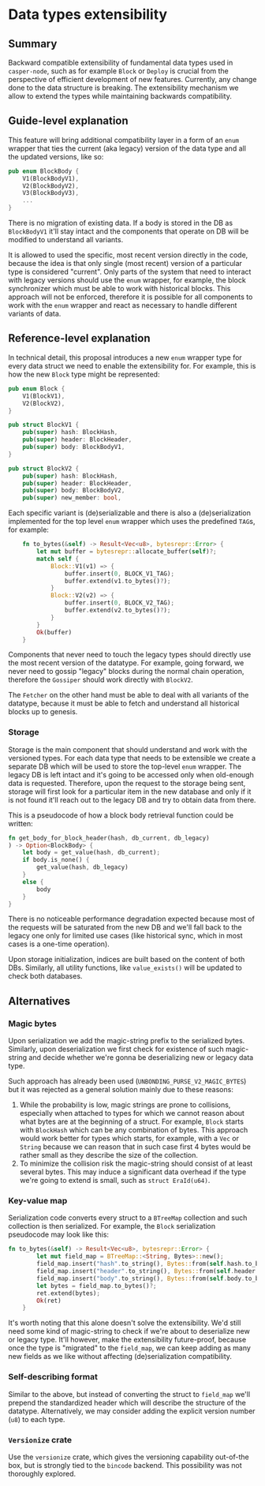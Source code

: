# Data types extensibility

## Summary

[summary]: #summary

Backward compatible extensibility of fundamental data types used in `casper-node`, such as for example `Block` or `Deploy` is crucial from the perspective of efficient development of new features. Currently, any change done to the data structure is breaking. The extensibility mechanism we allow to extend the types while maintaining backwards compatibility.

## Guide-level explanation

[guide-level-explanation]: #guide-level-explanation

This feature will bring additional compatibility layer in a form of an `enum` wrapper that ties the current (aka legacy) version of the data type and all the updated versions, like so:
```rust
pub enum BlockBody {
    V1(BlockBodyV1),
    V2(BlockBodyV2),
    V3(BlockBodyV3),
    ...
}
```

There is no migration of existing data. If a body is stored in the DB as `BlockBodyV1` it'll stay intact and the components that operate on DB will be modified to understand all variants.

It is allowed to used the specific, most recent version directly in the code, because the idea is that only single (most recent) version of a particular type is considered "current". Only parts of the system that need to interact with legacy versions should use the `enum` wrapper, for example, the block synchronizer which must be able to work with historical blocks. This approach will not be enforced, therefore it is possible for all components to work with the `enum` wrapper and react as necessary to handle different variants of data.

## Reference-level explanation

[reference-level-explanation]: #reference-level-explanation

In technical detail, this proposal introduces a new `enum` wrapper type for every data struct we need to enable the extensibility for. For example, this is how the new `Block` type might be represented:

```rust
pub enum Block {
    V1(BlockV1),
    V2(BlockV2),
}

pub struct BlockV1 {
    pub(super) hash: BlockHash,
    pub(super) header: BlockHeader,
    pub(super) body: BlockBodyV1,
}

pub struct BlockV2 {
    pub(super) hash: BlockHash,
    pub(super) header: BlockHeader,
    pub(super) body: BlockBodyV2,
    pub(super) new_member: bool,
```

Each specific variant is (de)serializable and there is also a (de)serialization implemented for the top level `enum` wrapper which uses the predefined `TAG`s, for example:

```rust
    fn to_bytes(&self) -> Result<Vec<u8>, bytesrepr::Error> {
        let mut buffer = bytesrepr::allocate_buffer(self)?;
        match self {
            Block::V1(v1) => {
                buffer.insert(0, BLOCK_V1_TAG);
                buffer.extend(v1.to_bytes()?);
            }
            Block::V2(v2) => {
                buffer.insert(0, BLOCK_V2_TAG);
                buffer.extend(v2.to_bytes()?);
            }
        }
        Ok(buffer)
    }
```

Components that never need to touch the legacy types should directly use the most recent version of the datatype. For example, going forward, we never need to gossip "legacy" blocks during the normal chain operation, therefore the `Gossiper` should work directly with `BlockV2`.

The `Fetcher` on the other hand must be able to deal with all variants of the datatype, because it must be able to fetch and understand all historical blocks up to genesis.

### Storage

Storage is the main component that should understand and work with the versioned types. For each data type that needs to be extensible we create a separate DB which will be used to store the top-level `enum` wrapper. The legacy DB is left intact and it's going to be accessed only when old-enough data is requested. Therefore, upon the request to the storage being sent, storage will first look for a particular item in the new database and only if it is not found it'll reach out to the legacy DB and try to obtain data from there.

This is a pseudocode of how a block body retrieval function could be written:
```rust
fn get_body_for_block_header(hash, db_current, db_legacy)
) -> Option<BlockBody> {
    let body = get_value(hash, db_current);
    if body.is_none() {
        get_value(hash, db_legacy)
    }
    else {
        body
    }
}
```
There is no noticeable performance degradation expected because most of the requests will be saturated from the new DB and we'll fall back to the legacy one only for limited use cases (like historical sync, which in most cases is a one-time operation).

Upon storage initialization, indices are built based on the content of both DBs. Similarly, all utility functions, like `value_exists()` will be updated to check both databases.

## Alternatives

[alternatives]: #alternatives
### Magic bytes

Upon serialization we add the magic-string prefix to the serialized bytes. Similarly, upon deserialization we first check for existence of such magic-string and decide whether we're gonna be deserializing new or legacy data type.

Such approach has already been used (`UNBONDING_PURSE_V2_MAGIC_BYTES`) but it was rejected as a general solution mainly due to these reasons:
1. While the probability is low, magic strings are prone to collisions, especially when attached to types for which we cannot reason about what bytes are at the beginning of a struct. For example, `Block` starts with `BlockHash` which can be any combination of bytes. This approach would work better for types which starts, for example, with a `Vec` or `String` because we can reason that in such case first 4 bytes would be rather small as they describe the size of the collection.
2. To minimize the collision risk the magic-string should consist of at least several bytes. This may induce a significant data overhead if the type we're going to extend is small, such as `struct EraId(u64)`.

### Key-value map

Serialization code converts every struct to a `BTreeMap` collection and such collection is then serialized. For example, the `Block` serialization pseudocode may look like this:
```rust
fn to_bytes(&self) -> Result<Vec<u8>, bytesrepr::Error> {
        let mut field_map = BTreeMap::<String, Bytes>::new();
        field_map.insert("hash".to_string(), Bytes::from(self.hash.to_bytes()?));
        field_map.insert("header".to_string(), Bytes::from(self.header.to_bytes()?));
        field_map.insert("body".to_string(), Bytes::from(self.body.to_bytes()?));
        let bytes = field_map.to_bytes()?;
        ret.extend(bytes);
        Ok(ret)
    }
```
It's worth noting that this alone doesn't solve the extensibility. We'd still need some kind of magic-string to check if we're about to deserialize new or legacy type. It'll however, make the extensibility future-proof, because once the type is "migrated" to the `field_map`, we can keep adding as many new fields as we like without affecting (de)serialization compatibility.

### Self-describing format

Similar to the above, but instead of converting the struct to `field_map` we'll prepend the standardized header which will describe the structure of the datatype. Alternatively, we may consider adding the explicit version number (`u8`) to each type.

### `Versionize` crate

Use the `versionize` crate, which gives the versioning capability out-of-the box, but is strongly tied to the `bincode` backend. This possibility was not thoroughly explored.